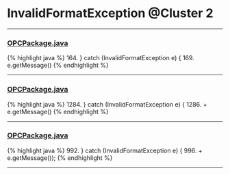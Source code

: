 # InvalidFormatException @Cluster 2

***

### [OPCPackage.java](https://searchcode.com/codesearch/view/97406292/)
{% highlight java %}
164. } catch (InvalidFormatException e) {
169.       e.getMessage()
{% endhighlight %}

***

### [OPCPackage.java](https://searchcode.com/codesearch/view/97406292/)
{% highlight java %}
1284. } catch (InvalidFormatException e) {
1286.       + e.getMessage()
{% endhighlight %}

***

### [OPCPackage.java](https://searchcode.com/codesearch/view/97406292/)
{% highlight java %}
992. } catch (InvalidFormatException e) {
996.       + e.getMessage());
{% endhighlight %}

***

